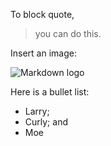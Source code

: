 To block quote,

> you can do this.

  Insert an image:

![Markdown logo](https://upload.wikimedia.org/wikipedia/commons/thumb/4/48/Markdown-mark.svg/208px-Markdown-mark.svg.png)

Here is a bullet list:

* Larry;
* Curly; and
* Moe